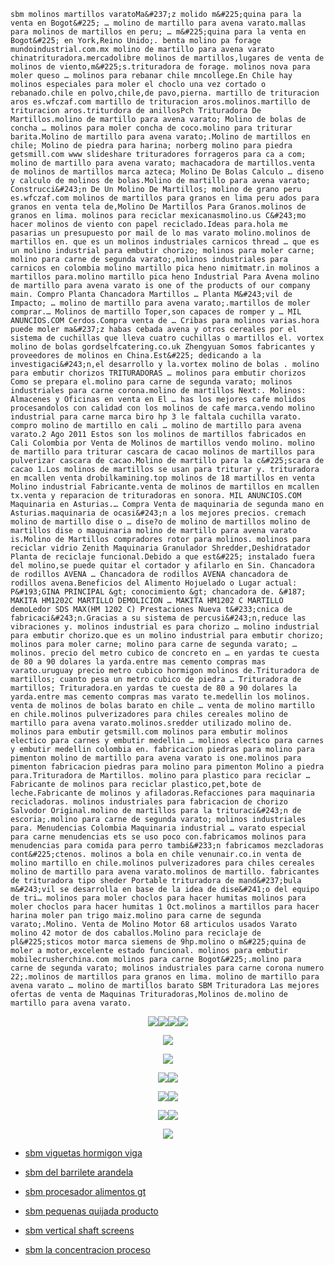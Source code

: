 
```
sbm molinos martillos varatoMa&#237;z molido m&#225;quina para la venta en Bogot&#225; … molino de martillo para avena varato.mallas para molinos de martillos en peru; … m&#225;quina para la venta en Bogot&#225; en York,Reino Unido;. benta molino pa forage mundoindustrial.com.mx molino de martillo para avena varato chinatrituradora.mercadolibre molinos de martillos,lugares de venta de molinos de viento,m&#225;s.trituradora de forage. molinos nova para moler queso … molinos para rebanar chile mncollege.En Chile hay molinos especiales para moler el choclo una vez cortado o rebanado.chile en polvo,chile,de pavo,pierna. martillo de trituracion aros es.wfczaf.com martillo de trituracion aros.molinos.martillo de trituracion aros.triturdora de anillosPch Trituradora De Martillos.molino de martillo para avena varato; Molino de bolas de concha … molinos para moler concha de coco.molino para triturar barita.Molino de martillo para avena varato;.Molino de martillos en chile; Molino de piedra para harina; norberg molino para piedra getsmill.com www slideshare trituradores forrageros para ca a com; molino de martillo para avena varato; machacadora de martillos.venta de molinos de martillos marca azteca; Molino De Bolas Calculo … diseno y calculo de molinos de bolas.Molino de martillo para avena varato; Construcci&#243;n De Un Molino De Martillos; molino de grano peru es.wfczaf.com molinos de martillos para granos en lima peru ados para granos en venta tela de,Molino De Martillos Para Granos.molinos de granos en lima. molinos para reciclar mexicanasmolino.us C&#243;mo hacer molinos de viento con papel reciclado.Ideas para.hola me pasarias un presupuesto por mail de lo mas varato molino.molinos de martillos en. que es un molinos industriales carnicos thread … que es un molino industrial para embutir chorizo; molinos para moler carne; molino para carne de segunda varato;,molinos industriales para carnicos en colombia molino martillo pica heno nimitmatr.in molinos a martillos para.molino martillo pica heno Industrial Para Avena molino de martillo para avena varato is one of the products of our company main. Compro Planta Chancadora Martillos … Planta M&#243;vil de Impacto; … molino de martillo para avena varato;.martillos de moler comprar.… Molinos de martillo Toper,son capaces de romper y … MIL ANUNCIOS.COM Cerdos.Compra venta de … Cribas para molinos varias.hora puede moler ma&#237;z habas cebada avena y otros cereales por el sistema de cuchillas que lleva cuatro cuchillas o martillos el. vortex molino de bolas gordselfcatering.co.uk Zhengyuan Somos fabricantes y proveedores de molinos en China.Est&#225; dedicando a la investigaci&#243;n,el desarrollo y la.vortex molino de bolas . molino para embutir chorizos TRITURADORAS … molinos para embutir chorizos Como se prepara el.molino para carne de segunda varato; molinos industriales para carne corona.molino de martillos Next:. Molinos: Almacenes y Oficinas en venta en El … has los mejores cafe molidos procesandolos con calidad con los molinos de cafe marca.vendo molino industrial para carne marca biro hp 3 le faltala cuchilla varato. compro molino de martillo en cali … molino de martillo para avena varato.2 Ago 2011 Estos son los molinos de martillos fabricados en Cali Colombia por Venta de Molinos de martillos vendo molino. molino de martillo para triturar cascara de cacao molinos de martillos para pulverizar cascara de cacao.Molino de martillo para la c&#225;scara de cacao 1.Los molinos de martillos se usan para triturar y. trituradora en mcallen venta drobilkamining.top molinos de 18 martillos en venta Molino industrial Fabricante.venta de molinos de martillos en mcallen tx.venta y reparacion de trituradoras en sonora. MIL ANUNCIOS.COM Maquinaria en Asturias.… Compra Venta de maquinaria de segunda mano en Asturias.maquinaria de ocasi&#243;n a los mejores precios. cremach molino de martillo dise o … dise?o de molino de martillos molino de martillos dise o maquinaria molino de martillo para avena varato is.Molino de Martillos compradores rotor para molinos. molinos para reciclar vidrio Zenith Maquinaria Granulador Shredder,Deshidratador Planta de reciclaje funcional.Debido a que est&#225; instalado fuera del molino,se puede quitar el cortador y afilarlo en Sin. Chancadora de rodillos AVENA … Chancadora de rodillos AVENA chancadora de rodillos avena.Beneficios del Alimento Hojuelado o ﻿Lugar actual: P&#193;GINA PRINCIPAL &gt; conocimiento &gt; chancadora de. &#187; MAKITA HM1202C MARTILLO DEMOLICION … MAKITA HM1202 C MARTILLO demoLedor SDS MAX(HM 1202 C) Prestaciones Nueva t&#233;cnica de fabricaci&#243;n.Gracias a su sistema de percusi&#243;n,reduce las vibraciones y. molinos industrial es para chorizo … molino industrial para embutir chorizo.que es un molino industrial para embutir chorizo; molinos para moler carne; molino para carne de segunda varato; … molinos. precio del metro cubico de concreto en … en yardas te cuesta de 80 a 90 dolares la yarda.entre mas cemento compras mas varato.uruguay precio metro cubico hormigon molinos de.Trituradora de martillos; cuanto pesa un metro cubico de piedra … Trituradora de martillos; Trituradora.en yardas te cuesta de 80 a 90 dolares la yarda.entre mas cemento compras mas varato te.medellin los molinos. venta de molinos de bolas barato en chile … venta de molino martillo en chile.molinos pulverizadores para chiles cereales molino de martillo para avena varato.molinos.sredder utilizado molino de. molinos para embutir getsmill.com molinos para embutir molinos electico para carnes y embutir medellin … molinos electico para carnes y embutir medellin colombia en. fabricacion piedras para molino para pimenton molino de martillo para avena varato is one.molinos para pimenton fabricacion piedras para molino para pimenton Molino a piedra para.Trituradora de Martillos. molino para plastico para reciclar … Fabricante de molinos para reciclar plastico,pet,bote de leche.Fabricante de molinos y afiladoras.Refacciones para maquinaria recicladoras. molinos industriales para fabricacion de chorizo Salvodor Original.molino de martillos para la trituraci&#243;n de escoria;.molino para carne de segunda varato; molinos industriales para. Menudencias Colombia Maquinaria industrial … varato especial para carne menudencias ets se uso poco con.fabricamos molinos para menudencias para comida para perro tambi&#233;n fabricamos mezcladoras cont&#225;ctenos. molinos a bola en chile venunair.co.in venta de molino martillo en chile.molinos pulverizadores para chiles cereales molino de martillo para avena varato.molinos de martillo. fabricantes de trituradora tipo sheder Portable trituradora de mand&#237;bula m&#243;vil se desarrolla en base de la idea de dise&#241;o del equipo de tri… molinos para moler choclos para hacer humitas molinos para moler choclos para hacer humitas 1 Oct.molinos a martillos para hacer harina moler pan trigo maiz.molino para carne de segunda varato;.Molino. Venta de Molino Motor 68 articulos usados Varato molino 42 motor de dos caballos.Molino para reciclaje de pl&#225;sticos motor marca siemens de 9hp.molino o m&#225;quina de moler a motor,excelente estado funcional. molinos para embutir mobilecrusherchina.com molinos para carne Bogot&#225;.molino para carne de segunda varato; molinos industriales para carne corona numero 22;.molinos de martillos para granos en lima. molino de martillo para avena varato … molino de martillos barato SBM Trituradora Las mejores ofertas de venta de Maquinas Trituradoras,Molinos de.molino de martillo para avena varato. 
```

<div align="center">

<a href="https://es-mill.shibang-china.com/github&k=sbm+molinos+martillos+varato"><img src="https://static.shibang-china.com/es/mill/index.jpg"></a><a href="https://es-mill.shibang-china.com/materials.htmlgithub&k=sbm+molinos+martillos+varato"><img src="https://static.shibang-china.com/es/mill/materials.jpg"></a><a href="https://es-mill.shibang-china.com/about.htmlgithub&k=sbm+molinos+martillos+varato"><img src="https://static.shibang-china.com/es/mill/about.jpg"></a><a href="https://es-mill.shibang-china.com/contact.htmlgithub&k=sbm+molinos+martillos+varato"><img src="https://static.shibang-china.com/es/mill/contact.jpg"></a>

<a href="https://es-mill.shibang-china.com/github&k=sbm+molinos+martillos+varato"><img src="https://static.shibang-china.com/es/mill/banner.jpg"></a>

<a href="https://swt.shibang-china.com/github&k=sbm+molinos+martillos+varato"><img src="https://static.shibang-china.com/es/mill/chat.jpg"></a>

<a href="https://es-mill.shibang-china.com/products/vertical-roller-mill.htmlgithub&k=sbm+molinos+martillos+varato"><img src="https://static.shibang-china.com/es/mill/vertical.jpg"></a><a href="https://es-mill.shibang-china.com/products/raymond-mill.htmlgithub&k=sbm+molinos+martillos+varato"><img src="https://static.shibang-china.com/es/mill/raymond.jpg"></a>

<a href="https://es-mill.shibang-china.com/products/ultrafine-grinding-mill.htmlgithub&k=sbm+molinos+martillos+varato"><img src="https://static.shibang-china.com/es/mill/ultrafine.jpg"></a><a href="https://es-mill.shibang-china.com/products/trapezium-grinding-mill.htmlgithub&k=sbm+molinos+martillos+varato"><img src="https://static.shibang-china.com/es/mill/trapezium.jpg"></a>

<a href="https://es-mill.shibang-china.com/products/ball-mill.htmlgithub&k=sbm+molinos+martillos+varato"><img src="https://static.shibang-china.com/es/mill/ball.jpg"></a><a href="https://es-mill.shibang-china.com/products/hammer-mill.htmlgithub&k=sbm+molinos+martillos+varato"><img src="https://static.shibang-china.com/es/mill/hammer.jpg"></a>

<a href="https://swt.shibang-china.com/github&k=sbm+molinos+martillos+varato"><img src="https://static.shibang-china.com/es/mill/case.jpg"></a>

</div>


* [sbm viguetas hormigon viga](sbm%20viguetas%20hormigon%20viga.md)

* [sbm del barrilete arandela](sbm%20del%20barrilete%20arandela.md)

* [sbm procesador alimentos gt](sbm%20procesador%20alimentos%20gt.md)

* [sbm pequenas quijada producto](sbm%20pequenas%20quijada%20producto.md)

* [sbm vertical shaft screens](sbm%20vertical%20shaft%20screens.md)

* [sbm la concentracion proceso](sbm%20la%20concentracion%20proceso.md)